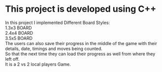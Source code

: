 # This project is developed using C++
In this project I implemented Different Board Styles:  
1.3x3 BOARD  
2.4x4 BOARD  
3.5x5 BOARD  
The users can also save their progress in the middle of the game with their details, date, timings and moves being counted.  
So that the next time they can load their progress as well from where they left off.  
It is a 2 vs 2 local players Game.  
